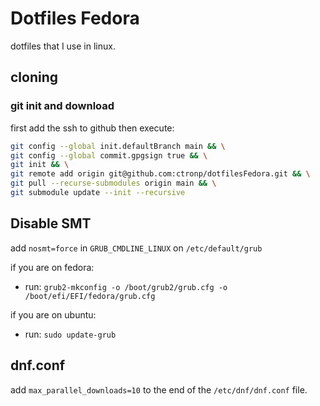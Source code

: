 # Dotfiles Fedora

dotfiles that I use in linux.

## cloning

### git init and download

first add the ssh to github then execute:

```bash
git config --global init.defaultBranch main && \
git config --global commit.gpgsign true && \
git init && \
git remote add origin git@github.com:ctronp/dotfilesFedora.git && \
git pull --recurse-submodules origin main && \
git submodule update --init --recursive
```

## Disable SMT

add ```nosmt=force``` in ```GRUB_CMDLINE_LINUX```
 on ```/etc/default/grub```


if you are on fedora:
- run: ```grub2-mkconfig -o /boot/grub2/grub.cfg -o /boot/efi/EFI/fedora/grub.cfg```

if you are on ubuntu:
- run: ```sudo update-grub```


## dnf.conf

add ```max_parallel_downloads=10``` to the end of the ```/etc/dnf/dnf.conf``` file.
